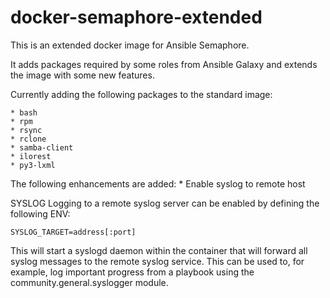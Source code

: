 # docker-semaphore-extended
This is an extended docker image for Ansible Semaphore.

It adds packages required by some roles from Ansible Galaxy and
extends the image with some new features.

Currently adding the following packages to the standard image:

	* bash
	* rpm
	* rsync
	* rclone
	* samba-client
	* ilorest
	* py3-lxml

The following enhancements are added:
	* Enable syslog to remote host

SYSLOG
Logging to a remote syslog server can be enabled by defining the
following ENV:

	SYSLOG_TARGET=address[:port]

This will start a syslogd daemon within the container that will
forward all syslog messages to the remote syslog service. This
can be used to, for example, log important progress from a playbook
using the community.general.syslogger module.
